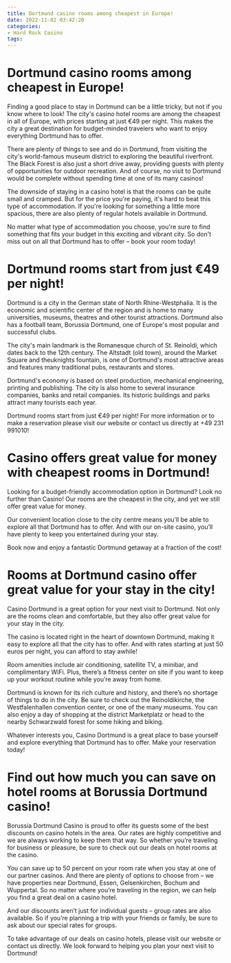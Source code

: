 ```yaml
---
title: Dortmund casino rooms among cheapest in Europe!
date: 2022-11-02 03:42:20
categories:
- Hard Rock Casino
tags:
---
```



#  Dortmund casino rooms among cheapest in Europe!

Finding a good place to stay in Dortmund can be a little tricky, but not if you know where to look! The city's casino hotel rooms are among the cheapest in all of Europe, with prices starting at just €49 per night. This makes the city a great destination for budget-minded travelers who want to enjoy everything Dortmund has to offer.

There are plenty of things to see and do in Dortmund, from visiting the city's world-famous museum district to exploring the beautiful riverfront. The Black Forest is also just a short drive away, providing guests with plenty of opportunities for outdoor recreation. And of course, no visit to Dortmund would be complete without spending time at one of its many casinos!

The downside of staying in a casino hotel is that the rooms can be quite small and cramped. But for the price you're paying, it's hard to beat this type of accommodation. If you're looking for something a little more spacious, there are also plenty of regular hotels available in Dortmund.

No matter what type of accommodation you choose, you're sure to find something that fits your budget in this exciting and vibrant city. So don't miss out on all that Dortmund has to offer – book your room today!

#  Dortmund rooms start from just €49 per night!

Dortmund is a city in the German state of North Rhine-Westphalia. It is the economic and scientific center of the region and is home to many universities, museums, theatres and other tourist attractions. Dortmund also has a football team, Borussia Dortmund, one of Europe's most popular and successful clubs.

The city's main landmark is the Romanesque church of St. Reinoldi, which dates back to the 12th century. The Altstadt (old town), around the Market Square and theuknights fountain, is one of Dortmund's most attractive areas and features many traditional pubs, restaurants and stores.

Dortmund's economy is based on steel production, mechanical engineering, printing and publishing. The city is also home to several insurance companies, banks and retail companies. Its historic buildings and parks attract many tourists each year.

Dortmund rooms start from just €49 per night! For more information or to make a reservation please visit our website or contact us directly at +49 231 991010!

#  Casino offers great value for money with cheapest rooms in Dortmund!

Looking for a budget-friendly accommodation option in Dortmund? Look no further than Casino! Our rooms are the cheapest in the city, and yet we still offer great value for money.

Our convenient location close to the city centre means you’ll be able to explore all that Dortmund has to offer. And with our on-site casino, you’ll have plenty to keep you entertained during your stay.

Book now and enjoy a fantastic Dortmund getaway at a fraction of the cost!

#  Rooms at Dortmund casino offer great value for your stay in the city!

Casino Dortmund is a great option for your next visit to Dortmund. Not only are the rooms clean and comfortable, but they also offer great value for your stay in the city.

The casino is located right in the heart of downtown Dortmund, making it easy to explore all that the city has to offer. And with rates starting at just 50 euros per night, you can afford to stay awhile!

Room amenities include air conditioning, satellite TV, a minibar, and complimentary WiFi. Plus, there’s a fitness center on site if you want to keep up your workout routine while you’re away from home.

Dortmund is known for its rich culture and history, and there’s no shortage of things to do in the city. Be sure to check out the Reinoldikirche, the Westfalenhallen convention center, or one of the many museums. You can also enjoy a day of shopping at the district Marketplatz or head to the nearby Schwarzwald forest for some hiking and biking.

Whatever interests you, Casino Dortmund is a great place to base yourself and explore everything that Dortmund has to offer. Make your reservation today!

#  Find out how much you can save on hotel rooms at Borussia Dortmund casino!

Borussia Dortmund Casino is proud to offer its guests some of the best discounts on casino hotels in the area. Our rates are highly competitive and we are always working to keep them that way. So whether you’re traveling for business or pleasure, be sure to check out our deals on hotel rooms at the casino.

You can save up to 50 percent on your room rate when you stay at one of our partner casinos. And there are plenty of options to choose from – we have properties near Dortmund, Essen, Gelsenkirchen, Bochum and Wuppertal. So no matter where you’re traveling in the region, we can help you find a great deal on a casino hotel.

And our discounts aren’t just for individual guests – group rates are also available. So if you’re planning a trip with your friends or family, be sure to ask about our special rates for groups.

To take advantage of our deals on casino hotels, please visit our website or contact us directly. We look forward to helping you plan your next visit to Dortmund!